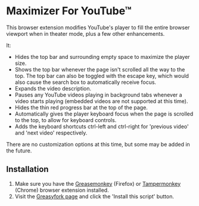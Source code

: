 # Maximizer For YouTube™

This browser extension modifies YouTube's player to fill the entire browser viewport when in theater mode, plus a few other enhancements.

It:

* Hides the top bar and surrounding empty space to maximize the player size.
* Shows the top bar whenever the page isn't scrolled all the way to the top. The top bar can also be toggled with the escape key, which would also cause the search box to automatically receive focus.
* Expands the video description.
* Pauses any YouTube videos playing in background tabs whenever a video starts playing (embedded videos are not supported at this time).
* Hides the thin red progress bar at the top of the page.
* Automatically gives the player keyboard focus when the page is scrolled to the top, to allow for keyboard controls.
* Adds the keyboard shortcuts ctrl-left and ctrl-right for 'previous video' and 'next video' respectively.

There are no customization options at this time, but some may be added in the future.

## Installation

1. Make sure you have the [Greasemonkey](https://addons.mozilla.org/en-US/firefox/addon/greasemonkey/) (Firefox) or [Tampermonkey](https://chrome.google.com/webstore/detail/tampermonkey/dhdgffkkebhmkfjojejmpbldmpobfkfo?hl=en) (Chrome) browser extension installed.
2. Visit the [Greasyfork page](https://greasyfork.org/en/scripts/33243-maximizer-for-youtube) and click the 'Install this script' button.
